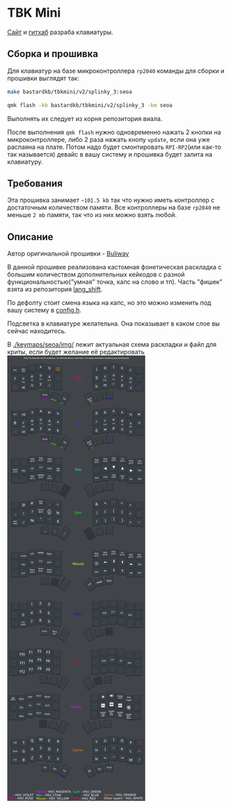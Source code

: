# TBK Mini

[Сайт](https://bastardkb.com/) и [гитхаб](https://github.com/Bastardkb/) разраба клавиатуры.


## Сборка и прошивка 

Для клавиатур на базе микроконтроллера `rp2040` команды для сборки и прошивки выглядят так:
```sh
make bastardkb/tbkmini/v2/splinky_3:seoa
```

```sh
qmk flash -kb bastardkb/tbkmini/v2/splinky_3 -km seoa
```

Выполнять их следует из корня репозитория виала.

После выполнения `qmk flash` нужно одновременно нажать 2 кнопки на микроконтроллере, либо 2 раза нажать кнопу `update`, если она уже распаяна на плате. Потом надо будет смонтировать `RPI-RP2`(или как-то так называется) девайс в вашу систему и прошивка будет залита на клавиатуру.


## Требования

Эта прошивка занимает `~101.5 kb` так что нужно иметь контроллер с достаточным количеством памяти. Все контроллеры на базе `rp2040` не меньше `2 mb` памяти, так что из них можно взять любой.


## Описание

Автор оригинальной прошивки - [Buliway](https://github.com/Buliway)

В данной прошивке реализована кастомная фонетическая раскладка с большим количеством дополнительных кейкодов с разной функциональностью("умная" точка, капс на слово и тп). Часть "фишек" взята из репозитория [lang_shift](https://github.com/klavarog/lang_shift).

По дефолту стоит смена языка на капс, но это можно изменить под вашу систему в [config.h](./keymaps/seoa/config.h).

Подсветка в клавиатуре желательна. Она показывает в каком слое вы сейчас находитесь.

В [./keymaps/seoa/img/](./keymaps/seoa/img/) лежит актуальная схема раскладки и файл для криты, если будет желание её редактировать ![](./keymaps/seoa/img/layers.png)